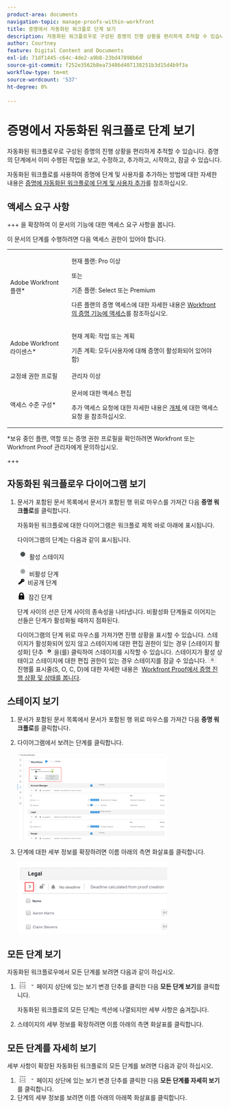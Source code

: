```yaml
---
product-area: documents
navigation-topic: manage-proofs-within-workfront
title: 증명에서 자동화된 워크플로 단계 보기
description: 자동화된 워크플로우로 구성된 증명의 진행 상황을 편리하게 추적할 수 있습니다. 증명의 단계에서 이미 수행된 작업을 보고, 수정하고, 추가하고, 시작하고, 잠글 수 있습니다.
author: Courtney
feature: Digital Content and Documents
exl-id: 71df1445-c64c-4de2-a9b8-23bd47898b6d
source-git-commit: f252e3562b8ea73486d407138251b3d15d4b9f3a
workflow-type: tm+mt
source-wordcount: '537'
ht-degree: 0%

---
```


# 증명에서 자동화된 워크플로 단계 보기

자동화된 워크플로우로 구성된 증명의 진행 상황을 편리하게 추적할 수 있습니다. 증명의 단계에서 이미 수행된 작업을 보고, 수정하고, 추가하고, 시작하고, 잠글 수 있습니다.

자동화된 워크플로를 사용하여 증명에 단계 및 사용자를 추가하는 방법에 대한 자세한 내용은 [증명에 자동화된 워크플로에 단계 및 사용자 추가](../../../review-and-approve-work/proofing/managing-proofs-within-workfront/add-stages-users-to-automated-workflow-proof.md)를 참조하십시오.

## 액세스 요구 사항

+++ 을 확장하여 이 문서의 기능에 대한 액세스 요구 사항을 봅니다.

이 문서의 단계를 수행하려면 다음 액세스 권한이 있어야 합니다.

<table style="table-layout:auto"> 
 <col> 
 <col> 
 <tbody> 
  <tr> 
   <td role="rowheader">Adobe Workfront 플랜*</td> 
   <td> <p>현재 플랜: Pro 이상</p> <p>또는</p> <p>기존 플랜: Select 또는 Premium</p> <p>다른 플랜의 증명 액세스에 대한 자세한 내용은 <a href="/help/quicksilver/administration-and-setup/manage-workfront/configure-proofing/access-to-proofing-functionality.md" class="MCXref xref">Workfront의 증명 기능에 액세스</a>를 참조하십시오.</p> </td> 
  </tr> 
  <tr> 
   <td role="rowheader">Adobe Workfront 라이센스*</td> 
   <td> <p>현재 계획: 작업 또는 계획</p> <p>기존 계획: 모두(사용자에 대해 증명이 활성화되어 있어야 함)</p> </td> 
  </tr> 
  <tr> 
   <td role="rowheader">교정쇄 권한 프로필 </td> 
   <td>관리자 이상</td> 
  </tr> 
  <tr> 
   <td role="rowheader">액세스 수준 구성*</td> 
   <td> <p>문서에 대한 액세스 편집</p> <p>추가 액세스 요청에 대한 자세한 내용은 <a href="../../../workfront-basics/grant-and-request-access-to-objects/request-access.md" class="MCXref xref">개체 </a>에 대한 액세스 요청 을 참조하십시오.</p> </td> 
  </tr> 
 </tbody> 
</table>

&#42;보유 중인 플랜, 역할 또는 증명 권한 프로필을 확인하려면 Workfront 또는 Workfront Proof 관리자에게 문의하십시오.

+++

## 자동화된 워크플로우 다이어그램 보기

1. 문서가 포함된 문서 목록에서 문서가 포함된 행 위로 마우스를 가져간 다음 **증명 워크플로**&#x200B;를 클릭합니다.

   자동화된 워크플로에 대한 다이어그램은 워크플로 제목 바로 아래에 표시됩니다.

   다이어그램의 단계는 다음과 같이 표시됩니다.

   ![dot.png](assets/dot.png) 활성 스테이지

   ![gray_dot.png](assets/grey-dot.png) 비활성 단계\
   ![sbw-key-icon.png](assets/sbw-key-icon.png)  비공개 단계

   ![sbw-padlock-icon.png](assets/sbw-padlock-icon.png)  잠긴 단계

   단계 사이의 선은 단계 사이의 종속성을 나타냅니다. 비활성화 단계들로 이어지는 선들은 단계가 활성화될 때까지 점화된다.

   다이어그램의 단계 위로 마우스를 가져가면 진행 상황을 표시할 수 있습니다. 스테이지가 활성화되어 있지 않고 스테이지에 대한 편집 권한이 있는 경우 [스테이지 활성화] 단추 ![](assets/activate-stage-btn.png)을(를) 클릭하여 스테이지를 시작할 수 있습니다. 스테이지가 활성 상태이고 스테이지에 대한 편집 권한이 있는 경우 스테이지를 잠글 수 있습니다. ![](assets/lock-stage-btn.png) 진행률 표시줄(S, O, C, D)에 대한 자세한 내용은  [Workfront Proof에서 증명 진행 상황 및 상태를 봅니다](../../../workfront-proof/wp-work-proofsfiles/manage-your-work/view-progress-and-status-of-proof.md).

## 스테이지 보기

1. 문서가 포함된 문서 목록에서 문서가 포함된 행 위로 마우스를 가져간 다음 **증명 워크플로**&#x200B;를 클릭합니다.
1. 다이어그램에서 보려는 단계를 클릭합니다.

   ![](assets/view-stage-diagram-350x204.png)

1. 단계에 대한 세부 정보를 확장하려면 이름 아래의 측면 화살표를 클릭합니다.

   ![](assets/stage-details-caret-350x167.png)

## 모든 단계 보기

자동화된 워크플로우에서 모든 단계를 보려면 다음과 같이 하십시오.

1. ![](assets/change-view-btn.png) 페이지 상단에 있는 보기 변경 단추를 클릭한 다음 **모든 단계 보기**&#x200B;를 클릭합니다.

   자동화된 워크플로의 모든 단계는 섹션에 나열되지만 세부 사항은 숨겨집니다.

1. 스테이지의 세부 정보를 확장하려면 이름 아래의 측면 화살표를 클릭합니다.

## 모든 단계를 자세히 보기

세부 사항이 확장된 자동화된 워크플로의 모든 단계를 보려면 다음과 같이 하십시오.

1. ![](assets/change-view-btn.png) 페이지 상단에 있는 보기 변경 단추를 클릭한 다음 **모든 단계를 자세히 보기**&#x200B;를 클릭합니다.
1. 단계의 세부 정보를 보려면 이름 아래의 아래쪽 화살표를 클릭합니다.
